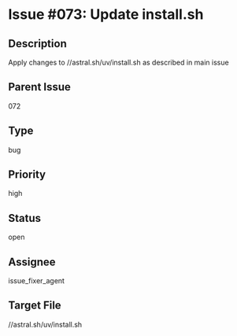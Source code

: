 # Issue #073: Update install.sh

## Description
Apply changes to //astral.sh/uv/install.sh as described in main issue

## Parent Issue
072

## Type
bug

## Priority
high

## Status
open

## Assignee
issue_fixer_agent

## Target File
//astral.sh/uv/install.sh

